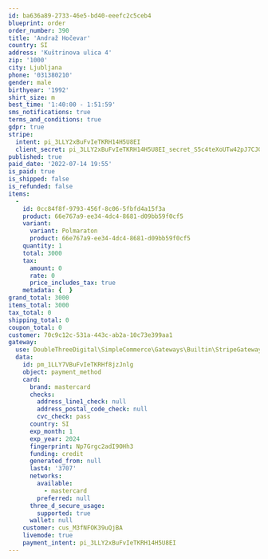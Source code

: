 ```yaml
---
id: ba636a89-2733-46e5-bd40-eeefc2c5ceb4
blueprint: order
order_number: 390
title: 'Andraž Hočevar'
country: SI
address: 'Kuštrinova ulica 4'
zip: '1000'
city: Ljubljana
phone: '031380210'
gender: male
birthyear: '1992'
shirt_size: m
best_time: '1:40:00 - 1:51:59'
sms_notifications: true
terms_and_conditions: true
gdpr: true
stripe:
  intent: pi_3LLY2xBuFvIeTKRH14H5U8EI
  client_secret: pi_3LLY2xBuFvIeTKRH14H5U8EI_secret_S5c4teXoUTw42pJ7CJGAPHtwQ
published: true
paid_date: '2022-07-14 19:55'
is_paid: true
is_shipped: false
is_refunded: false
items:
  -
    id: 0cc84f8f-9793-456f-8c06-5fbfd4a15f3a
    product: 66e767a9-ee34-4dc4-8681-d09bb59f0cf5
    variant:
      variant: Polmaraton
      product: 66e767a9-ee34-4dc4-8681-d09bb59f0cf5
    quantity: 1
    total: 3000
    tax:
      amount: 0
      rate: 0
      price_includes_tax: true
    metadata: {  }
grand_total: 3000
items_total: 3000
tax_total: 0
shipping_total: 0
coupon_total: 0
customer: 70c9c12c-531a-443c-ab2a-10c73e399aa1
gateway:
  use: DoubleThreeDigital\SimpleCommerce\Gateways\Builtin\StripeGateway
  data:
    id: pm_1LLY7VBuFvIeTKRHf8jzJnlg
    object: payment_method
    card:
      brand: mastercard
      checks:
        address_line1_check: null
        address_postal_code_check: null
        cvc_check: pass
      country: SI
      exp_month: 1
      exp_year: 2024
      fingerprint: Np7Grgc2adI9OHh3
      funding: credit
      generated_from: null
      last4: '3707'
      networks:
        available:
          - mastercard
        preferred: null
      three_d_secure_usage:
        supported: true
      wallet: null
    customer: cus_M3fNFOK39uQjBA
    livemode: true
    payment_intent: pi_3LLY2xBuFvIeTKRH14H5U8EI
---
```

